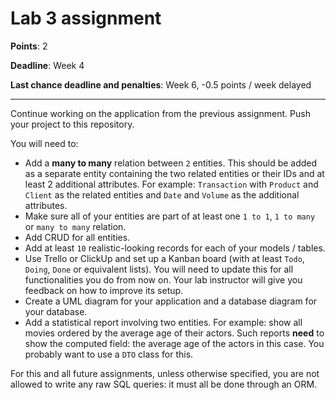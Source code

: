 # Lab 3 assignment

**Points**: 2

**Deadline**: Week 4

**Last chance deadline and penalties**: Week 6, -0.5 points / week delayed

----

Continue working on the application from the previous assignment. Push your project to this repository.

You will need to:
- Add a **many to many** relation between `2` entities. This should be added as a separate entity containing the two related entities or their IDs and at least 2 additional attributes. For example: `Transaction` with `Product` and `Client` as the related entities and `Date` and `Volume` as the additional attributes.
- Make sure all of your entities are part of at least one `1 to 1`, `1 to many` or `many to many` relation.
- Add CRUD for all entities.
- Add at least `10` realistic-looking records for each of your models / tables.
- Use Trello or ClickUp and set up a Kanban board (with at least `Todo`, `Doing`, `Done` or equivalent lists). You will need to update this for all functionalities you do from now on. Your lab instructor will give you feedback on how to improve its setup.
- Create a UML diagram for your application and a database diagram for your database. 
- Add a statistical report involving two entities. For example: show all movies ordered by the average age of their actors. Such reports **need** to show the computed field: the average age of the actors in this case. You probably want to use a `DTO` class for this.

For this and all future assignments, unless otherwise specified, you are not allowed to write any raw SQL queries: it must all be done through an ORM.